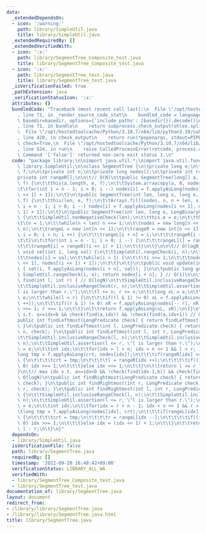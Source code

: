 ```yaml
---
data:
  _extendedDependsOn:
  - icon: ':warning:'
    path: library/SimpleUtil.java
    title: library/SimpleUtil.java
  _extendedRequiredBy: []
  _extendedVerifiedWith:
  - icon: ':x:'
    path: library/SegmentTree_Composite_test.java
    title: library/SegmentTree_Composite_test.java
  - icon: ':x:'
    path: library/SegmentTree_test.java
    title: library/SegmentTree_test.java
  _isVerificationFailed: true
  _pathExtension: java
  _verificationStatusIcon: ':x:'
  attributes: {}
  bundledCode: "Traceback (most recent call last):\n  File \"/opt/hostedtoolcache/Python/3.10.7/x64/lib/python3.10/site-packages/onlinejudge_verify/documentation/build.py\"\
    , line 71, in _render_source_code_stat\n    bundled_code = language.bundle(stat.path,\
    \ basedir=basedir, options={'include_paths': [basedir]}).decode()\n  File \"/opt/hostedtoolcache/Python/3.10.7/x64/lib/python3.10/site-packages/onlinejudge_verify/languages/user_defined.py\"\
    , line 71, in bundle\n    return subprocess.check_output(shlex.split(command))\n\
    \  File \"/opt/hostedtoolcache/Python/3.10.7/x64/lib/python3.10/subprocess.py\"\
    , line 420, in check_output\n    return run(*popenargs, stdout=PIPE, timeout=timeout,\
    \ check=True,\n  File \"/opt/hostedtoolcache/Python/3.10.7/x64/lib/python3.10/subprocess.py\"\
    , line 524, in run\n    raise CalledProcessError(retcode, process.args,\nsubprocess.CalledProcessError:\
    \ Command '['false']' returned non-zero exit status 1.\n"
  code: "package library;\n\nimport java.util.*;\nimport java.util.function.*;\nimport\
    \ library.SimpleUtil;\n\nclass SegmentTree {\n\tprivate long e;\n\tprivate LongBinaryOperator\
    \ f;\n\n\tprivate int n;\n\tprivate long nodes[];\n\tprivate int rangeL[];\n\t\
    private int rangeR[];\n\n\t// O(N)\n\tpublic SegmentTree(long[] a, long e, LongBinaryOperator\
    \ f) {\n\t\tthis(a.length, e, f);\n\t\tSystem.arraycopy(a, 0, nodes, n, a.length);\n\
    \t\tfor(int i = n - 1; i > 0; i --) nodes[i] = f.applyAsLong(nodes[i << 1], nodes[(i\
    \ << 1) + 1]);\n\t}\n\tpublic SegmentTree(int len, long x, long e, LongBinaryOperator\
    \ f) {\n\t\tthis(len, e, f);\n\t\tArrays.fill(nodes, n, n + len, x);\n\t\tfor(int\
    \ i = n - 1; i > 0; i --) nodes[i] = f.applyAsLong(nodes[i << 1], nodes[(i <<\
    \ 1) + 1]);\n\t}\n\tpublic SegmentTree(int len, long e, LongBinaryOperator f)\
    \ {\n\t\tSimpleUtil.nonNegativeCheck(len);\n\t\tthis.e = e;\n\t\tthis.f = f;\n\
    \t\tn = 1;\n\t\twhile(n < len) n <<= 1;\n\t\tnodes = new long[n << 1];\n\t\tArrays.fill(nodes,\
    \ e);\n\t\trangeL = new int[n << 1];\n\t\trangeR = new int[n << 1];\n\t\tfor(int\
    \ i = 0; i < n; i ++) {\n\t\t\trangeL[i + n] = i;\n\t\t\trangeR[i + n] = i + 1;\n\
    \t\t}\n\t\tfor(int i = n - 1; i > 0; i --) {\n\t\t\trangeL[i] = rangeL[i << 1];\n\
    \t\t\trangeR[i] = rangeR[(i << 1) + 1];\n\t\t}\n\t}\n\n\t// O(logN)\n\tpublic\
    \ void set(int i, long val) {\n\t\tSimpleUtil.rangeCheck(i, n);\n\t\ti += n;\n\
    \t\tnodes[i] = val;\n\t\twhile(i > 1) {\n\t\t\ti >>= 1;\n\t\t\tnodes[i] = f.applyAsLong(nodes[i\
    \ << 1], nodes[(i << 1) + 1]);\n\t\t}\n\t}\n\tpublic void update(int i, long val)\
    \ { set(i, f.applyAsLong(nodes[i + n], val)); }\n\n\tpublic long get(int i) {\
    \ SimpleUtil.rangeCheck(i, n); return nodes[i + n]; } // O(1)\n\n\tpublic long\
    \ find(int l, int r) { // O(logN)\n\t\tSimpleUtil.inclusiveRangeCheck(l, n);\n\
    \t\tSimpleUtil.inclusiveRangeCheck(r, n);\n\t\tSimpleUtil.assertion(l <= r, \"\
    l is larger than r.\");\n\t\tl += n; r += n;\n\t\tlong xL = e;\n\t\tlong xR =\
    \ e;\n\t\twhile(l < r) {\n\t\t\tif((l & 1) != 0) xL = f.applyAsLong(xL, nodes[l\
    \ ++]);\n\t\t\tif((r & 1) != 0) xR = f.applyAsLong(nodes[-- r], xR);\n\t\t\tl\
    \ >>= 1; r >>= 1;\n\t\t}\n\t\treturn f.applyAsLong(xL, xR);\n\t}\n\n\t// min idx\
    \ s.t. a<=idx<b && check(find(a,idx)) && !check(find(a,idx+1)) // O(logN)\n\t\
    public int findLeftmost(LongPredicate check) { return findLeftmost(0, check);\
    \ }\n\tpublic int findLeftmost(int l, LongPredicate check) { return findLeftmost(l,\
    \ n, check); }\n\tpublic int findLeftmost(int l, int r, LongPredicate check){\n\
    \t\tSimpleUtil.inclusiveRangeCheck(l, n);\n\t\tSimpleUtil.inclusiveRangeCheck(r,\
    \ n);\n\t\tSimpleUtil.assertion(l <= r, \"l is larger than r.\");\n\t\tlong crt\
    \ = e;\n\t\tint idx;\n\t\tfor(idx = l + n; idx < n << 1 && l < r; ) {\n\t\t\t\
    long tmp = f.applyAsLong(crt, nodes[idx]);\n\t\t\tif(rangeR[idx] <= r && check.test(tmp))\
    \ {\n\t\t\t\tcrt = tmp;\n\t\t\t\tl = rangeR[idx ++];\n\t\t\t\tif((idx & 1) ==\
    \ 0) idx >>= 1;\n\t\t\t}else idx <<= 1;\n\t\t}\n\t\treturn l >= r ? r : l;\n\t\
    }\n\t// max idx s.t. a<=idx<b && !check(find(idx-1,b)) && check(find(idx,b)) //\
    \ O(logN)\n\tpublic int findRightmost(LongPredicate check) { return findRightmost(n,\
    \ check); }\n\tpublic int findRightmost(int r, LongPredicate check) { return findRightmost(0,\
    \ r, check); }\n\tpublic int findRightmost(int l, int r, LongPredicate check)\
    \ {\n\t\tSimpleUtil.inclusiveRangeCheck(l, n);\n\t\tSimpleUtil.inclusiveRangeCheck(r,\
    \ n);\n\t\tSimpleUtil.assertion(l <= r, \"l is larger than r.\");\n\t\tlong crt\
    \ = e;\n\t\tint idx;\n\t\tfor(idx = r + n - 1; idx < n << 1 && r > l; ) {\n\t\t\
    \tlong tmp = f.applyAsLong(nodes[idx], crt);\n\t\t\tif(rangeL[idx] >= l && check.test(tmp))\
    \ {\n\t\t\t\tcrt = tmp;\n\t\t\t\tr = rangeL[idx --];\n\t\t\t\tif((idx & 1) !=\
    \ 0) idx >>= 1;\n\t\t\t}else idx = (idx << 1) + 1;\n\t\t}\n\t\treturn r <= l ?\
    \ l : r;\n\t}\n}"
  dependsOn:
  - library/SimpleUtil.java
  isVerificationFile: false
  path: library/SegmentTree.java
  requiredBy: []
  timestamp: '2022-09-20 16:48:42+09:00'
  verificationStatus: LIBRARY_ALL_WA
  verifiedWith:
  - library/SegmentTree_Composite_test.java
  - library/SegmentTree_test.java
documentation_of: library/SegmentTree.java
layout: document
redirect_from:
- /library/library/SegmentTree.java
- /library/library/SegmentTree.java.html
title: library/SegmentTree.java
---
```

